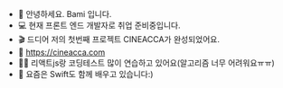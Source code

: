 - 🐾 안녕하세요. Bami 입니다.
- 💻 현재 프론트 엔드 개발자로 취업 준비중입니다.
- 🎬 드디어 저의 첫번째 프로젝트 CINEACCA가 완성되었어요.
- 🔗 https://cineacca.com
- 🙇🏻 리액트js랑 코딩테스트 많이 연습하고 있어요(알고리즘 너무 어려워요ㅠㅠ)
- 🐤 요즘은 Swift도 함께 배우고 있습니다:)

<!---
bamichoi/bamichoi is a ✨ special ✨ repository because its `README.md` (this file) appears on your GitHub profile.
You can click the Preview link to take a look at your changes.
--->
